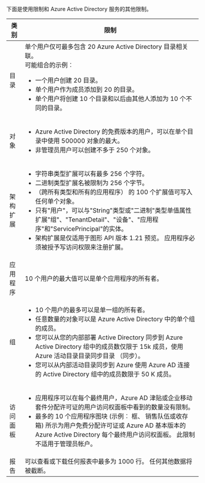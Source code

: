 下面是使用限制和 Azure Active Directory 服务的其他限制。

| 类别 | 限制 |
|---|---|
| 目录 | 单个用户仅可最多包含 20 Azure Active Directory 目录相关联。<br />可能组合的示例︰ <ul> <li>一个用户创建 20 目录。</li><li>单个用户作为成员添加到 20 的目录。</li><li>单个用户将创建 10 个目录和以后由其他人添加为 10 个不同的目录。</li></ul> |  
| 对象 | <ul><li>Azure Active Directory 的免费版本的用户，可以在单个目录中使用 500000 对象的最大。</li><li>非管理员用户可以创建不多于 250 个对象。</li></ul> |
| 架构扩展 | <ul><li>字符串类型扩展可以有最多 256 个字符。 </li><li>二进制类型扩展名被限制为 256 个字节。</li><li>（跨所有类型和所有的应用程序） 的 100 个扩展值可写入任何单个对象。</li><li>只有"用户"，可以与"String"类型或"二进制"类型单值属性扩展"组"、"TenantDetail"、"设备"、"应用程序"和"ServicePrincipal"的实体。</li><li>架构扩展是仅适用于图形 API 版本 1.21 预览。 应用程序必须被授予写访问权限来注册扩展。</li></ul> |
| 应用程序 | 10 个用户的最大值可以是单个应用程序的所有者。 |
| 组 | <ul><li>10 个用户的最多可以是单一组的所有者。</li><li>任意数量的对象可以是 Azure Active Directory 中的单个组的成员。</li><li>您可以从您的内部部署 Active Directory 同步到 Azure Active Directory 组中的成员数仅限于 15k 成员，使用 Azure 活动目录目录同步目录 （同步）。</li><li>您可以从内部活动目录同步到 Azure 使用 Azure AD 连接的 Active Directory 组中的成员数限于 50 K 成员。</li></ul> |
| 访问面板 | <ul><li>应用程序可以在每个最终用户，Azure AD 津贴或企业移动套件分配许可证的用户访问权面板中看到的数量没有限制。</li><li>最多的 10 个应用程序图块 (示例︰ 框、 销售队伍或收存箱) 所示为用户免费分配许可证或 Azure AD 基本版本的 Azure Active Directory 每个最终用户访问权面板。 此限制不适用于管理员帐户。</li></ul> |
| 报告 | 可以查看或下载任何报表中最多为 1000 行。 任何其他数据将被截断。 |
